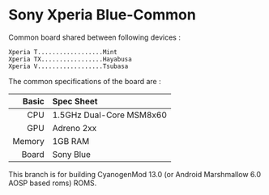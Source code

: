 Sony Xperia Blue-Common
=======================


Common board shared between following devices :

    Xperia T..................Mint
    Xperia TX.................Hayabusa
    Xperia V..................Tsubasa

The common specifications of the board are :

Basic   | Spec Sheet
-------:|:-------------------------
CPU     | 1.5GHz Dual-Core MSM8x60
GPU     | Adreno 2xx
Memory  | 1GB RAM
Board   | Sony Blue

This branch is for building CyanogenMod 13.0 (or Android Marshmallow 6.0 AOSP based roms) ROMS.
